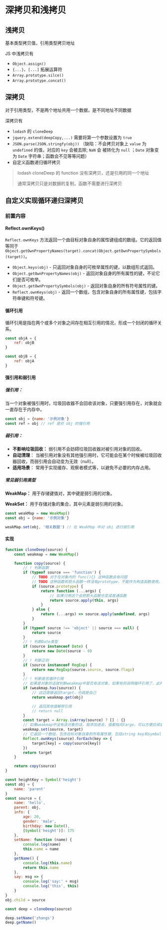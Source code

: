 # 深拷贝和浅拷贝

## 浅拷贝

基本类型拷贝值，引用类型拷贝地址

JS 中浅拷贝有

-   `Object.assign()`
-   `{...}`、`[...]` 拓展运算符
-   `Array.prototype.silce()`
-   `Array.prototype.concat()`

## 深拷贝

对于引用类型，不是两个地址共用一个数据，是不同地址不同数据

深拷贝有

-   `lodash` 的 `cloneDeep`
-   `jquery.extend(deepCopy,...)` 需要将第一个参数设置为 `true`
-   `JSON.parse(JSON.stringfy(obj))` （缺陷：不会拷贝对象上 `value` 为 `undefined` 的值，对应的 `key` 会被去除; `NaN` 会
    被转化为 `null` ；`Date` 对象变为 `Date` 字符串；函数会不见等等问题）
-   自定义函数递归循环拷贝

> lodash cloneDeep 的 function 没有深拷贝，还是引用的同一个地址
>
> 通常深拷贝只是对数据的复制，函数不需要进行深拷贝

## 自定义实现循环递归深拷贝

### 前置内容

#### Reflect.ownKeys()

`Reflect.ownKeys` 方法返回一个由目标对象自身的属性键组成的数组。它的返回值等同于
`Object.getOwnPropertyNames(target).concat(Object.getOwnPropertySymbols(target))`。

-   `Object.keys(obj)` - 只返回对象自身的可枚举属性的键，以数组形式返回。
-   `Object.getOwnPropertyNames(obj)` - 返回对象自身的所有属性的键，不论它们是否可枚举。
-   `Object.getOwnPropertySymbols(obj)` - 返回对象自身的所有符号属性的键。
-   `Reflect.ownKeys(obj)` - 返回一个数组，包含对象自身的所有属性键，包括字符串键和符号键。

#### 循环引用

循环引用是指在两个或多个对象之间存在相互引用的情况，形成一个封闭的循环关系。

```js
const objA = {
    ref: objB
}

const objB = {
    ref: objA
}
```

#### 强引用和弱引用

##### 强引用：

当一个对象被强引用时，垃圾回收器不会回收该对象，只要强引用存在，对象就会一直存在于内存中。

```js
const obj = {name: '示例对象'}
const ref = obj // ref 是对 obj 的强引用
```

##### 弱引用：

-   **不影响垃圾回收：** 弱引用不会妨碍垃圾回收器对被引用对象的回收。
-   **自动清理**： 当被引用对象没有其他强引用时，它可能会在某个时候被垃圾回收器回收，而弱引用会自动变为无效（null）。
-   **适用场景**： 常用于实现缓存、观察者模式等，以避免不必要的内存占用。

##### 常见弱引用类型

**WeakMap：** 用于存储键值对，其中键是弱引用的对象。

**WeakSet：** 用于存储对象的集合，其中元素是弱引用的对象。

```js
const weakMap = new WeakMap()
const obj = {name: '示例对象'}

weakMap.set(obj, '相关数据') // 在 WeakMap 中对 obj 进行弱引用
```

#### 实现

```js
function cloneDeep(source) {
    const weakmap = new WeakMap()

    function copy(source) {
        // ! 判断函数
        if (typeof source === 'function') {
            // TODO 对于在对象内的 func(){} 这种函数会有问题
            // TODO 这种函数和箭头函数一样没有prototype，不能作为构造函数使用。但是绑定this为对象，arguments也可以使用
            if (source.prototype) {
                return function (...args) {
                    // 如果只用这个会把箭头函数也变成普通函数
                    return source.apply(this, args)
                }
            } else {
                return (...args) => source.apply(undefined, args)
            }
        }
        if (typeof source !== 'object' || source === null) {
            return source
        }
        // ! 判断Date类型
        if (source instanceof Date) {
            return new Date(source - 0)
        }
        // ! 判断正则
        if (source instanceof RegExp) {
            return new RegExp(source.source, source.flags)
        }
        // ! 判断是否循环引用
        // 如果是对象的话就判断weakmap中是否有该对象，如果有则说明循环引用了，此时可以设置为其他值解除循环引用，或者直接返回本身
        if (weakmap.has(source)) {
            // 这边直接返回target，也就是自己
            return weakmap.get(obj)

            // 返回其他值解除引用
            // return null
        }
        const target = Array.isArray(source) ? [] : {}
        // 如果weakmap中没有该对象的话，就添加进去，值都指向targe，可以方便后续拿到
        weakmap.set(source, target)
        // 它返回一个数组，包含目标对象自身的所有属性键，包括string key和symbol key。
        Reflect.ownKeys(source).forEach(key => {
            target[key] = copy(source[key])
        })
        return target
    }

    return copy(source)
}

const heightKey = Symbol('height')
const obj = {
    name: 'parent'
}
const source = {
    name: 'hello',
    parent: obj,
    info: {
        age: 20,
        gender: 'male',
        birthday: new Date(),
        [Symbol('height')]: 175
    },
    setName: function (name) {
        console.log(name)
        this.name = name
    },
    getName() {
        console.log(this.name)
        return this.name
    },
    say: msg => {
        console.log('say:' + msg)
        console.log('this', this)
    }
}
obj.child = source

const deep = cloneDeep(source)

deep.setName('zhangs')
deep.getName()
```
